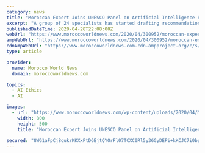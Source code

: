 ```yaml
---
category: news
title: "Moroccan Expert Joins UNESCO Panel on Artificial Intelligence Ethics"
excerpt: "A group of 24 specialists has started drafting recommendations on AI development and implementation that respect human well-being."
publishedDateTime: 2020-04-28T22:08:00Z
webUrl: "https://www.moroccoworldnews.com/2020/04/300952/moroccan-expert-joins-unesco-panel-on-artificial-intelligence-ethics/"
ampWebUrl: "https://www.moroccoworldnews.com/2020/04/300952/moroccan-expert-joins-unesco-panel-on-artificial-intelligence-ethics/amp/"
cdnAmpWebUrl: "https://www-moroccoworldnews-com.cdn.ampproject.org/c/s/www.moroccoworldnews.com/2020/04/300952/moroccan-expert-joins-unesco-panel-on-artificial-intelligence-ethics/amp/"
type: article

provider:
  name: Morocco World News
  domain: moroccoworldnews.com

topics:
  - AI Ethics
  - AI

images:
  - url: "https://www.moroccoworldnews.com/wp-content/uploads/2020/04/Moroccan-Expert-Joins-UNESCO-Panel-on-Artificial-Intelligence-Ethics.jpg"
    width: 800
    height: 500
    title: "Moroccan Expert Joins UNESCO Panel on Artificial Intelligence Ethics"

secured: "8WG1aFpCj8qukrKKXxPtDGEjtQYOrFl07TCXC0Rl5y36GyDEPi+kKCJC7i0bpRARVyqMgIRC1Y1+MDuD8UffmYFpxCVfoMU2AF7udF27WNkXWPr6+XKYjGYFL0rid8vDzl/fH5Em6Z4pahgnuL0P0XRxIUIh4UuS81MxH4OWt84CVqtia/yMS0V7p+PLXjFrmvHQqOSmIwj2e7TPaXY1ZgRQWGivmfqFDze69dTmPEOTwJ+EGOceyzKES+aXoTdsxZTojYFikr/nCTM1o7Z0aWIgo1aFvlsUjqnxZdX8NbjYxJQm7+SkHWwTCivT6AOpozlQeBVkH8fnvJQ1e45gYa5QJGl+BYVwMbHMszKigbWgqPPF2LIjSc5CEHYBfBrvjdFTF9iUBGw0OMriKySi4+GasbFqCfnRT8lMwS8Fv8IS0gfe4jalWfROm9SjmG0d5sktiWdgM8KKijFYcaZV7QiXQQEXbyqcZBKb7QPvdJI=;hxRqq8WmaXygvRSvf14dzQ=="
---
```


